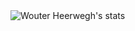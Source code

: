 <img align="left" alt="Wouter Heerwegh's stats" src="https://github-readme-stats.vercel.app/api?username=wouter-heerwegh&count_private=true&show_icons=true"/>
